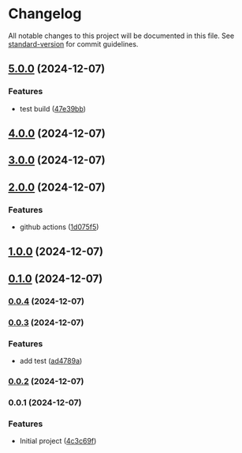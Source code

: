 # Changelog

All notable changes to this project will be documented in this file. See [standard-version](https://github.com/conventional-changelog/standard-version) for commit guidelines.

## [5.0.0](https://github.com/huunghiaish/devops-zero-demo/compare/v4.0.0...v5.0.0) (2024-12-07)


### Features

* test build ([47e39bb](https://github.com/huunghiaish/devops-zero-demo/commit/47e39bb68af8f647922ff0707781564ac47fa085))

## [4.0.0](https://github.com/huunghiaish/devops-zero-demo/compare/v3.0.0...v4.0.0) (2024-12-07)

## [3.0.0](https://github.com/huunghiaish/devops-zero-demo/compare/v2.0.0...v3.0.0) (2024-12-07)

## [2.0.0](https://github.com/huunghiaish/devops-zero-demo/compare/v1.1.0...v2.0.0) (2024-12-07)


### Features

* github actions ([1d075f5](https://github.com/huunghiaish/devops-zero-demo/commit/1d075f5900da3385a7c17da725323720a23cfa2a))

## [1.0.0](https://github.com/huunghiaish/devops-zero-demo/compare/v0.1.0...v1.0.0) (2024-12-07)

## [0.1.0](https://github.com/huunghiaish/devops-zero-demo/compare/v0.0.4...v0.1.0) (2024-12-07)

### [0.0.4](https://github.com/huunghiaish/devops-zero-demo/compare/v0.0.3...v0.0.4) (2024-12-07)

### [0.0.3](https://github.com/huunghiaish/devops-zero-demo/compare/v0.0.2...v0.0.3) (2024-12-07)


### Features

* add test ([ad4789a](https://github.com/huunghiaish/devops-zero-demo/commit/ad4789aaf4c7b476acfc5f6f2f240e4f673fdb74))

### [0.0.2](https://github.com/huunghiaish/devops-zero-demo/compare/v0.0.1...v0.0.2) (2024-12-07)

### 0.0.1 (2024-12-07)


### Features

* Initial project ([4c3c69f](https://github.com/huunghiaish/devops-zero-demo/commit/4c3c69f734748fb70819d45ab5a6a5d672be6a11))
